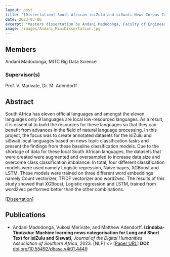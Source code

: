 ```yaml
---
layout: post
title: "[Dissertation] South African isiZulu and siSwati News Corpus Creation, Annotation and Categorisation"
date: 2023-03-06
excerpt: "Masters dissertation by Andani Madodonga, Faculty of Engineering, Built Environment and Information Technology University of Pretoria, Pretoria"
image: /images/Andani_MiniDissertation.jpg
---
```

## Members

Andani Madodonga, MITC Big Data Science

### Supervisor(s)

Prof. V. Marivate, Dr. M. Adendorff

## Abstract

South Africa has eleven official languages and amongst the eleven languages only 9 languages are local low-resourced languages. As a result, it is essential to build the resources for these languages so that they can benefit from advances in the field of natural language processing. In this project, the focus was to create annotated datasets for the isiZulu and siSwati local languages based on news topic classification tasks and present the findings from these baseline classification models. Due to the shortage of data for these local South African languages, the datasets that were created were augmented and oversampled to increase data size and overcome class classification imbalance. In total, four different classification models were used namely Logistic regression, Naive bayes, XGBoost and LSTM. These models were trained on three different word embeddings namely Count vectorizer, TFIDF vectorizer and word2vec. The results of this study showed that XGBoost, Logistic regression and LSTM, trained from word2vec performed better than the other combinations.

[[Dissertation](https://repository.up.ac.za/handle/2263/92767?show=full)]

## Publications

* Andani Madodonga,  Vukosi Marivate, and  Matthew Adendorff. **Izindaba-Tindzaba: Machine learning news categorisation for Long and Short Text for isiZulu and Siswati**, *Journal of the Digital Humanities Association of Southern Africa*, 2023. [NLP] <> [[Paper URL](https://upjournals.up.ac.za/index.php/dhasa/article/view/4449)] **DOI:** [doi.org/10.55492/dhasa.v4i01.4449](https://dx.doi.org/doi.org/10.55492/dhasa.v4i01.4449)
